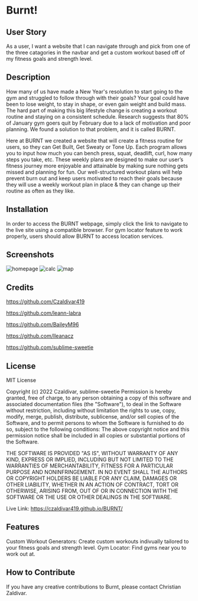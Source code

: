 # Burnt!

## User Story

As a user, I want a website that I can navigate through and pick from one of the three catagories in the navbar and get a custom
workout based off of my fitness goals and strength level.


## Description

How many of us have made a New Year's resolution to start going to the gym and struggled to follow through with their goals? Your goal could have been to lose weight, to stay in shape, or even gain weight and build mass. The hard part of making this big lifestyle change is creating a workout routine and staying on a consistent schedule. Research suggests that 80% of January gym goers quit by February due to a lack of motivation and poor planning. We found a solution to that problem, and it is called BURNT.

Here at BURNT we created a website that will create a fitness routine for users, so they can Get Built, Get Sweaty or Tone Up. Each program allows you to input how much you can bench press, squat, deadlift, curl, how many steps you take, etc. These weekly plans are designed to make our user’s fitness journey more enjoyable and attainable by making sure nothing gets missed and planning for fun. Our well-structured workout plans will help prevent burn out and keep users motivated to reach their goals because they will use a weekly workout plan in place & they can change up their routine as often as they like.



## Installation

In order to access the BURNT webpage, simply click the link to navigate to the live site using a compatible browser.
For gym locator feature to work properly, users should allow BURNT to access location services.


## Screenshots

![homepage](https://user-images.githubusercontent.com/94251270/199631647-b5bb7318-e609-4492-989f-306d8724f36d.png)
![calc](https://user-images.githubusercontent.com/94251270/199631666-94845a89-dde6-4939-bcc5-855ee739dae0.png)
![map](https://user-images.githubusercontent.com/94251270/199631676-86d53a05-7267-4a8a-ab18-2dc64a640a2f.png)


## Credits

https://github.com/Czaldivar419

https://github.com/leann-labra

https://github.com/BaileyM96

https://github.com/Ileanacz

https://github.com/sublime-sweetie


## License

MIT License

Copyright (c) 2022 Czaldivar, sublime-sweetie
Permission is hereby granted, free of charge, to any person obtaining a copy
of this software and associated documentation files (the "Software"), to deal
in the Software without restriction, including without limitation the rights
to use, copy, modify, merge, publish, distribute, sublicense, and/or sell
copies of the Software, and to permit persons to whom the Software is
furnished to do so, subject to the following conditions:
The above copyright notice and this permission notice shall be included in all
copies or substantial portions of the Software.

THE SOFTWARE IS PROVIDED "AS IS", WITHOUT WARRANTY OF ANY KIND, EXPRESS OR
IMPLIED, INCLUDING BUT NOT LIMITED TO THE WARRANTIES OF MERCHANTABILITY,
FITNESS FOR A PARTICULAR PURPOSE AND NONINFRINGEMENT. IN NO EVENT SHALL THE
AUTHORS OR COPYRIGHT HOLDERS BE LIABLE FOR ANY CLAIM, DAMAGES OR OTHER
LIABILITY, WHETHER IN AN ACTION OF CONTRACT, TORT OR OTHERWISE, ARISING FROM,
OUT OF OR IN CONNECTION WITH THE SOFTWARE OR THE USE OR OTHER DEALINGS IN THE
SOFTWARE.

Live Link: https://czaldivar419.github.io/BURNT/

## Features
Custom Workout Generators: Create custom workouts indivually tailored to your fitness goals and strength level.
Gym Locator: Find gyms near you to work out at.

## How to Contribute

If you have any creative contributions to Burnt, please contact Christian Zaldivar. 

